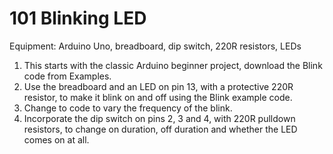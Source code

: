 # 101 Blinking LED
Equipment: Arduino Uno, breadboard, dip switch, 220R resistors, LEDs
1.  This starts with the classic Arduino beginner project, download the Blink code from Examples. 
2.  Use the breadboard and an LED on pin 13, with a protective 220R resistor, to make it blink on and off using the Blink example code. 
3.  Change to code to vary the frequency of the blink.
4.  Incorporate the dip switch on pins 2, 3 and 4, with 220R pulldown resistors, to change on duration, off duration and whether the LED comes on at all.
